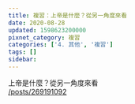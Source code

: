```yaml
---
title: 複習：上帝是什麼？從另一角度來看
date: 2020-08-28
updated: 1598623200000
pixnet_category: 複習
categories: ['4. 其他', '複習']
tags: []
sidebar: 
---
```


<p>上帝是什麼？從另一角度來看<br/>
<a href="/posts/269191092" target="_blank">/posts/269191092</a></p>
<p> </p>
